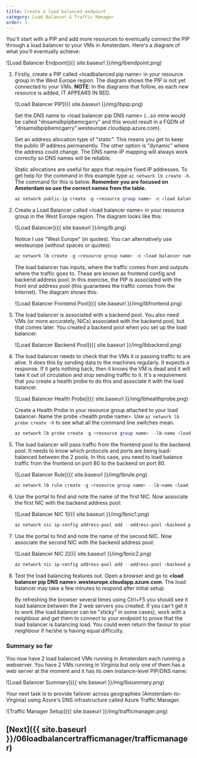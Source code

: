 ```yaml
---
title: Create a load balanced endpoint
category: Load Balancer & Traffic Manager
order: 3
---
```


You'll start with a PIP and add more resources to eventually connect the PIP through a load balancer to your VMs in Amsterdam. Here's a diagram of what you'll eventually achieve:

![Load Balancer Endpoint]({{ site.baseurl }}/img/lbendpoint.png)

1. Firstly, create a PIP called <loadbalanced pip name\> in your resource group in the West Europe region. The diagram shows the PIP is not yet connected to your VMs. **NOTE**: In the diagrams that follow, as each new resource is added, IT APPEARS IN RED.

    ![Load Balancer PIP]({{ site.baseurl }}/img/lbpip.png)

    Set the DNS name to <load balancer pip DNS name\> (...so mine would be called "dnsamslbpipbemcgarry" and this would result in a FQDN of "dnsamslbpipbemcgarry".westeurope.cloudapp.azure.com). 

    Set an address allocation type of "static". This means you get to keep the public IP address permanently. The other option is "dynamic" where the address could change. The DNS name-IP mapping will always work correctly so DNS names will be reliable.

    Static allocations are useful for apps that require fixed IP addresses. To get help for the command in this example type ```az network lb create -h```. The command for this is below. **Remember you are focused on Amsterdam so use the correct names from the table.**

    ```powershell
    az network public-ip create -g <resource group name> -n <load balancer pip name> -l westeurope --dns-name <load balancer pip DNS name> --allocation-method static
    ```

1. Create a Load Balancer called <load balancer name\> in your resource group in the West Europe region. The diagram looks like this:

    ![Load Balancer]({{ site.baseurl }}/img/lb.png)

    Notice I use "West Europe" (in quotes). You can alternatively use westeurope (without spaces or quotes):

    ```powershell
    az network lb create -g <resource group name> -n <load balancer name> -l "West Europe" --backend-pool-name <backend pool name> --frontend-ip-name <frontend config name> --public-ip-address <load balancer pip name>
    ```

    The load balancer has inputs, where the traffic comes from and outputs where the traffic goes to. These are known as frontend config and backend address pool. In this exercise, the PIP is associated with the front end address pool (this guarantees the traffic comes from the Internet). The diagram shows this:

    ![Load Balancer Frontend Pool]({{ site.baseurl }}/img/lbfrontend.png)

1. The load balancer is associated with a backend pool. You also need VMs (or more accurately, NICs) associated with the backend pool, but that comes later. You created a backend pool when you set up the load balancer.

    ![Load Balancer Backend Pool]({{ site.baseurl }}/img/lbbackend.png)

1. The load balancer needs to check that the VMs it is passing traffic to are alive. It does this by sending data to the machines regularly. It expects a response. If it gets nothing back, then it knows the VM is dead and it will take it out of circulation and stop sending traffic to it. It's a requirement that you create a health probe to do this and associate it with the load balancer.

    ![Load Balancer Health Probe]({{ site.baseurl }}/img/lbhealthprobe.png)

    Create a Health Probe in your resource group attached to your load balancer. Name the probe <health probe name\>. Use ```az network lb probe create -h``` to see what all the command line switches mean.

    ```powershell
    az network lb probe create -g <resource group name> --lb-name <load balancer name> -n <health probe name> --protocol tcp --port 80 --interval 15 --threshold 4
    ```

1. The load balancer will pass traffic from the frontend pool to the backend pool. It needs to know which protocols and ports are being load-balanced between the 2 pools. In this case, you need to load balance traffic from the frontend on port 80 to the backend on port 80.

    ![Load Balancer Rule]({{ site.baseurl }}/img/lbrule.png)

    ```powershell
    az network lb rule create -g <resource group name> --lb-name <load balancer name> -n <load balancer rule name> --protocol tcp --frontend-port 80 --backend-port 80 --frontend-ip-name <frontend config name> --backend-pool-name <backend pool name> --probe-name <health probe name>
    ```

1. Use the portal to find and note the name of the first NIC. Now associate the first NIC with the backend address pool:

    ![Load Balancer NIC 1]({{ site.baseurl }}/img/lbnic1.png)

    ```powershell
    az network nic ip-config address-pool add --address-pool <backend pool name> --ip-config-name ipconfig1 --lb-name <load balancer name> -g <resource group name> --nic-name <1st NIC name>
    ```

1. Use the portal to find and note the name of the second NIC. Now associate the second NIC with the backend address pool:

    ![Load Balancer NIC 2]({{ site.baseurl }}/img/lbnic2.png)

    ```powershell
    az network nic ip-config address-pool add --address-pool <backend pool name> --ip-config-name ipconfig1 --lb-name <load balancer name> -g <resource group name> --nic-name <2nd NIC name>
    ```

1. Test the load balancing features out. Open a browser and go to **<load balancer pip DNS name\>.westeurope.cloudapp.azure.com**. The load balancer may take a few minutes to respond after initial setup.

    By refreshing the browser several times using Ctrl+F5 you should see it load balance between the 2 web servers you created. If you can't get it to work (the load balancer can be "sticky" in some cases), work with a neighbour and get them to connect to your endpoint to prove that the load balancer is balancing load. You could even return the favour to your neighbour if he/she is having equal difficulty.

### Summary so far

You now have 2 load balanced VMs running in Amsterdam each running a webserver. You have 2 VMs running in Virginia but only one of them has a web server at the moment and it has its own instance-level PIP/DNS name:

![Load Balancer Summary]({{ site.baseurl }}/img/lbsummary.png)

Your next task is to provide failover across geographies (Amsterdam-to-Virginia) using Azure's DNS infrastructure called Azure Traffic Manager.

![Traffic Manager Setup]({{ site.baseurl }}/img/trafficmanager.png)

## [Next]({{ site.baseurl }}/06loadbalancertrafficmanager/trafficmanager)